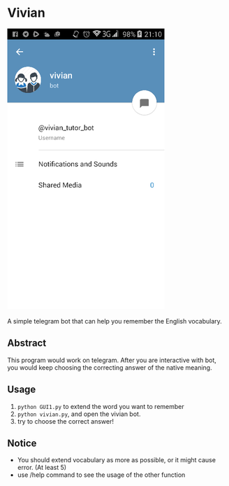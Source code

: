 # Vivian    
![Packagist](https://github.com/SunnerLi/Vivian/blob/master/img/introduction.png)</br>   
A simple telegram bot that can help you remember the English vocabulary.    

Abstract    
----------------------
This program would work on telegram. After you are interactive with bot, you would keep choosing the correcting answer of the native meaning.     

Usage    
----------------------
1. ```python GUI1.py``` to extend the word you want to remember    
2. ```python vivian.py```, and open the vivian bot.    
3. try to choose the correct answer!    

Notice    
----------------------
* You should extend vocabulary as more as possible, or it might cause error. (At least 5)    
* use /help command to see the usage of the other function    
